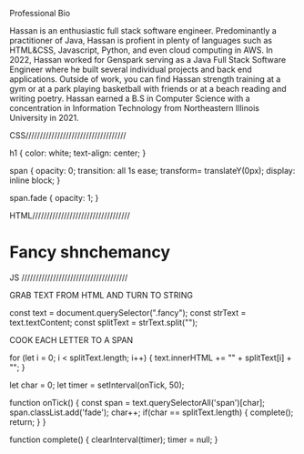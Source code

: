 Professional Bio 




Hassan is an enthusiastic full stack software engineer. 
Predominantly a practitioner of Java, Hassan is profient in plenty of languages such as 
HTML&CSS, Javascript, Python, and even cloud computing in AWS.
In 2022, Hassan worked for Genspark serving as a Java Full Stack Software Engineer where he 
built several individual projects and back end applications.
Outside of work, you can find Hassan strength training at a gym or at a park playing basketball with friends or at a beach reading and writing poetry. 
Hassan earned a B.S in Computer Science with a concentration in Information Technology from Northeastern Illinois University in 2021. 







CSS///////////////////////////////////

h1 {
    color: white;
    text-align: center;
}

span {
    opacity: 0; 
    transition: all 1s ease;
    transform= translateY(0px);
    display: inline block;
}

span.fade {
    opacity: 1;
}

HTML//////////////////////////////////

<h1 class = "fancy">Fancy shnchemancy</h1>


JS /////////////////////////////////////


GRAB TEXT FROM HTML AND TURN TO STRING 

const text = document.querySelector(".fancy");
const strText = text.textContent; 
const splitText = strText.split(""); 

COOK EACH LETTER TO A SPAN 

for (let i = 0; i < splitText.length; i++) {
    text.innerHTML += "<span>" + splitText[i] + "</span>"; 
}

let char = 0; 
let timer = setInterval(onTick, 50); 


function onTick() {
    const span = text.querySelectorAll('span')[char]; 
    span.classList.add('fade'); 
    char++;
    if(char == splitText.length) {
        complete();
        return; 
    }
}

function complete() {
    clearInterval(timer);
    timer = null;
}